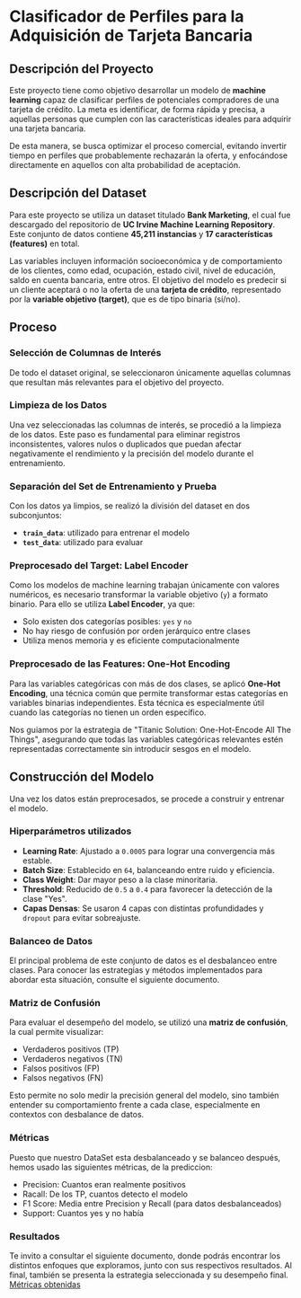 # Clasificador de Perfiles para la Adquisición de Tarjeta Bancaria

## Descripción del Proyecto

Este proyecto tiene como objetivo desarrollar un modelo de **machine learning** capaz de clasificar perfiles de potenciales compradores de una tarjeta de crédito. La meta es identificar, de forma rápida y precisa, a aquellas personas que cumplen con las características ideales para adquirir una tarjeta bancaria.

De esta manera, se busca optimizar el proceso comercial, evitando invertir tiempo en perfiles que probablemente rechazarán la oferta, y enfocándose directamente en aquellos con alta probabilidad de aceptación.

## Descripción del Dataset

Para este proyecto se utiliza un dataset titulado **Bank Marketing**, el cual fue descargado del repositorio de **UC Irvine Machine Learning Repository**. Este conjunto de datos contiene **45,211 instancias** y **17 características (features)** en total.

Las variables incluyen información socioeconómica y de comportamiento de los clientes, como edad, ocupación, estado civil, nivel de educación, saldo en cuenta bancaria, entre otros. El objetivo del modelo es predecir si un cliente aceptará o no la oferta de una **tarjeta de crédito**, representado por la **variable objetivo (target)**, que es de tipo binaria (sí/no).

## Proceso

### Selección de Columnas de Interés

De todo el dataset original, se seleccionaron únicamente aquellas columnas que resultan más relevantes para el objetivo del proyecto.

### Limpieza de los Datos

Una vez seleccionadas las columnas de interés, se procedió a la limpieza de los datos. Este paso es fundamental para eliminar registros inconsistentes, valores nulos o duplicados que puedan afectar negativamente el rendimiento y la precisión del modelo durante el entrenamiento.

### Separación del Set de Entrenamiento y Prueba

Con los datos ya limpios, se realizó la división del dataset en dos subconjuntos:  
- **`train_data`**: utilizado para entrenar el modelo  
- **`test_data`**: utilizado para evaluar
  
### Preprocesado del Target: Label Encoder

Como los modelos de machine learning trabajan únicamente con valores numéricos, es necesario transformar la variable objetivo (`y`) a formato binario. Para ello se utiliza **Label Encoder**, ya que:

- Solo existen dos categorías posibles: `yes` y `no`
- No hay riesgo de confusión por orden jerárquico entre clases
- Utiliza menos memoria y es eficiente computacionalmente

### Preprocesado de las Features: One-Hot Encoding

Para las variables categóricas con más de dos clases, se aplicó **One-Hot Encoding**, una técnica común que permite transformar estas categorías en variables binarias independientes. Esta técnica es especialmente útil cuando las categorías no tienen un orden específico.

Nos guiamos por la estrategia de "Titanic Solution: One-Hot-Encode All The Things", asegurando que todas las variables categóricas relevantes estén representadas correctamente sin introducir sesgos en el modelo.

## Construcción del Modelo

Una vez los datos están preprocesados, se procede a construir y entrenar el modelo.

### Hiperparámetros utilizados

- **Learning Rate**: Ajustado a `0.0005` para lograr una convergencia más estable.
- **Batch Size**: Establecido en `64`, balanceando entre ruido y eficiencia.
- **Class Weight**: Dar mayor peso a la clase minoritaria.
- **Threshold**: Reducido de `0.5` a `0.4` para favorecer la detección de la clase "Yes".
- **Capas Densas**: Se usaron 4 capas con distintas profundidades y `dropout` para evitar sobreajuste.

### Balanceo de Datos

El principal problema de este conjunto de datos es el desbalanceo entre clases. Para conocer las estrategias y métodos implementados para abordar esta situación, consulte el siguiente documento.

### Matriz de Confusión

Para evaluar el desempeño del modelo, se utilizó una **matriz de confusión**, la cual permite visualizar:

- Verdaderos positivos (TP)
- Verdaderos negativos (TN)
- Falsos positivos (FP)
- Falsos negativos (FN)

Esto permite no solo medir la precisión general del modelo, sino también entender su comportamiento frente a cada clase, especialmente en contextos con desbalance de datos.

### Métricas
Puesto que nuestro DataSet esta desbalanceado y se balanceo después, hemos usado las siguientes métricas, de la prediccion:
- Precision: Cuantos eran realmente positivos
- Racall: De los TP, cuantos detecto el modelo
- F1 Score: Media entre Precision y Recall (para datos desbalanceados)
- Support: Cuantos yes y no había

### Resultados
Te invito a consultar el siguiente documento, donde podrás encontrar los distintos enfoques que exploramos, junto con sus respectivos resultados. Al final, también se presenta la estrategia seleccionada y su desempeño final.
[Métricas obtenidas](https://docs.google.com/document/d/12I2x_W3b65_ED02_U1Mz-l8_pFuiHT1xsY9UG99Pkmw/edit?usp=sharing)


